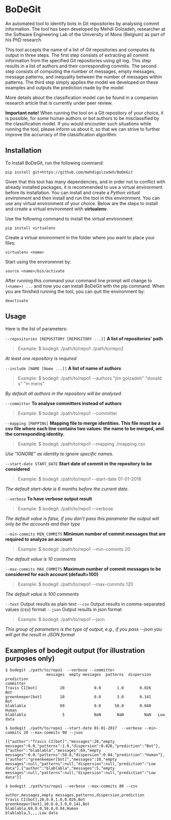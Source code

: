 # BoDeGit
An automated tool to identify bots in Git repositories by analysing commit information.
The tool has been developed by Mehdi Golzadeh, researcher at the Software Engineering Lab of the University of Mons (Belgium) as part of his PhD research.

This tool accepts the name of a list of Git repositories and computes its output in three steps.
The first step consists of extracting all commit information from the specified Git repositories using git log. This step results in a list of authors and their corresponding commits.
The second step consists of computing the number of messages, empty messages, message patterns, and inequality between the number of messages within patterns.
The third step simply applies the model we developed on these examples and outputs the prediction made by the model


More details about the classification model can be found in a companion research article that is currently under peer review.

**Important note!** When running the tool on a Git repository of your choice, it is possible, for some human authors or bot authors to be misclassified by the classification model. If you would encounter such situations while running the tool, please inform us about it, so that we can strive to further improve the accurracy of the classification algorithm.


## Installation
To install BoDeGit, run the following command:
```
pip install git+https://github.com/mehdigolzadeh/BoDeGit
```
Given that this tool has many dependencies, and in order not to conflict with already installed packages, it is recommended to use a virtual environment before its installation. You can install and create a _Python virtual environment_ and then install and run the tool in this environment. You can use any virtual environment of your choice. Below are the steps to install and create a virtual environment with **virtualenv**.

Use the following command to install the virtual environment:
```
pip install virtualenv
```
Create a virtual environment in the folder where you want to place your files:
```
virtualenv <name>
```
Start using the environmnet by:
```
source <name>/bin/activate
```
After running this command your command line prompt will change to `(<name>) ...` and now you can install BoDeGit with the pip command.
When you are finished running the tool, you can quit the environment by:
```
deactivate
```


## Usage 

Here is the list of parameters:

`--repositories [REPOSITORY [REPOSITORY ...]]` 	**A list of repositories' path**
> Example: $ bodegit ./path/to/repo1 ./path/to/repo2

_At least one repository is required_

`--include [NAME [Name ...]]` 	**A list of name of authors**
> Example: $ bodegit ./path/to/repo1 --authors "jim golzadeh" "donald s" "m mens"

_By default all authors in the repository will be analysed_

`--committer` 	**To analyse committers instead of authors**
> Example: $ bodegit ./path/to/repo1 --committer
  
`--mapping [MAPPING]` 	**Mapping file to merge identities. This file must be a csv file where each line contains two values: the name to be merged, and the corresponding identity.**
> Example: $ bodegit ./path/to/repo1 --mapping ./mapping.csv

_Use "IGNORE" as identity to ignore specific names._

`--start-date START_DATE` 		**Start date of commit in the repository to be considered**
> Example: $ bodegit ./path/to/repo1 --start-date 01-01-2018
  
_The default start-date is 6 months before the current date._

`--verbose` **To have verbose output result**
> Example: $ bodegit ./path/to/repo1 --verbose
 
_The default value is false, if you don't pass this parameter the output will only be the accounts and their type_
  
`--min-commits MIN_COMMITS` 		**Minimum number of commit messages that are required to analyze an account**
> Example: $ bodegit ./path/to/repo1 --min-commits 20
 
_The default value is 10 comments_

`--max-commits MAX_COMMITS` 		**Maximum number of commit messages to be considered for each account (default=100)**
> Example: $ bodegit ./path/to/repo1 --max-commits 120

_The default value is 100 comments_

`--text`                	Output results as plain text
`--csv`                		Output results in comma-separated values (csv) format
`--json`                	Output results in json format
> Example: $ bodegit ./path/to/repo1 --json

_This group of parameters is the type of output, e.g., if you pass --json you will get the result in JSON format_



## Examples of bodegit output (for illustration purposes only)
```
$ bodegit ./path/to/repo1  --verbose --committer
                  messages  empty messages  patterns  dispersion prediction
committer
Travis CI[bot]          20             0.0       1.0       0.026        Bot
greenkeeper[bot]        10             0.0       3.0       0.141        Bot
blablabla               69             0.0      58.0       0.040      Human
blablabla                5             NaN       NaN         NaN   Low data
```

```
$ bodegit ./path/to/repo1 --start-date 01-01-2017  --verbose --min-commits 20 --max-commits 90 --json

[{"author":"Travis CI[bot]","messages":20,"empty messages":0.0,"patterns":1.0,"dispersion":0.026,"prediction":"Bot"},{"author":"blablabla","messages":69,"empty messages":0.0,"patterns":58.0,"dispersion":0.04,"prediction":"Human"},{"author":"greenkeeper[bot]","messages":10,"empty messages":null,"patterns":null,"dispersion":null,"prediction":"Low data"},{"author":"blablabla","messages":5,"empty messages":null,"patterns":null,"dispersion":null,"prediction":"Low data"}]
```

```
$ bodegit ./path/to/repo1 --verbose --max-commits 80 --csv

author,messages,empty messages,patterns,dispersion,prediction
Travis CI[bot],20,0.0,1.0,0.026,Bot
greenkeeper[bot],10,0.0,3.0,0.141,Bot
blablabla,69,0.0,58.0,0.04,Human
blablabla,5,,,,Low data
```

